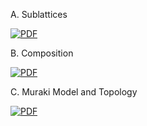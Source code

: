 A. Sublattices

[![PDF](https://img.shields.io/badge/HTML-Preview-lightblue?logo=read-the-docs)](https://github.com/royd4ly/quantum_wells/blob/main/Examples/qw1/A.%20Sublattices.pdf)

B. Composition

[![PDF](https://img.shields.io/badge/HTML-Preview-lightblue?logo=read-the-docs)](https://github.com/royd4ly/quantum_wells/blob/main/Examples/qw1/B.%20Composition.pdf)

C. Muraki Model and Topology

[![PDF](https://img.shields.io/badge/HTML-Preview-lightblue?logo=read-the-docs)](https://github.com/royd4ly/quantum_wells/blob/main/Examples/qw1/C.%20Muraki%20Model%20and%20Topology.pdf)
